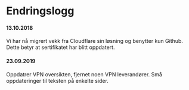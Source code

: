 # Endringslogg


#### 13.10.2018 
Vi har nå migrert vekk fra Cloudflare sin løsning og benytter kun Github. Dette betyr at sertifikatet har blitt oppdatert.  


#### 23.09.2019
Oppdatrer VPN oversikten, fjernet noen VPN leverandører. Små oppdateringer til teksten på enkelte sider.


